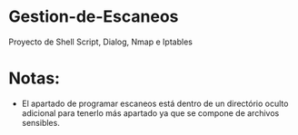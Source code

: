 # Gestion-de-Escaneos
Proyecto de Shell Script, Dialog, Nmap e Iptables

# Notas:
- El apartado de programar escaneos está dentro de un directório oculto adicional para tenerlo más apartado ya que se compone de archivos sensibles.
